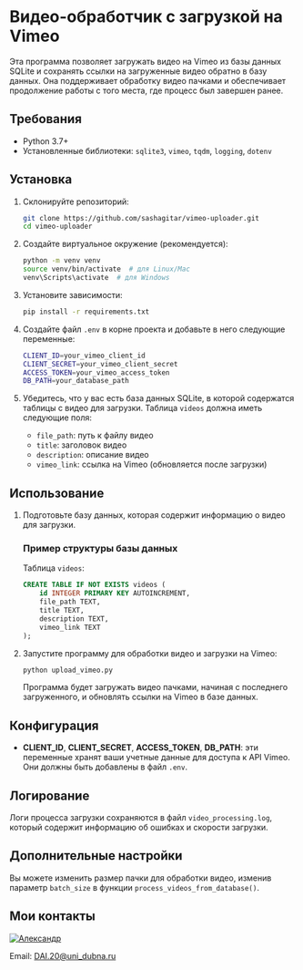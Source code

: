 # Видео-обработчик с загрузкой на Vimeo

Эта программа позволяет загружать видео на Vimeo из базы данных SQLite и сохранять ссылки на загруженные видео обратно в базу данных. Она поддерживает обработку видео пачками и обеспечивает продолжение работы с того места, где процесс был завершен ранее.

## Требования

- Python 3.7+
- Установленные библиотеки: `sqlite3`, `vimeo`, `tqdm`, `logging`, `dotenv`

## Установка

1. Склонируйте репозиторий:

   ```bash
   git clone https://github.com/sashagitar/vimeo-uploader.git
   cd vimeo-uploader
   ```

2. Создайте виртуальное окружение (рекомендуется):

   ```bash
   python -m venv venv
   source venv/bin/activate  # для Linux/Mac
   venv\Scripts\activate  # для Windows
   ```

3. Установите зависимости:

   ```bash
   pip install -r requirements.txt
   ```

4. Создайте файл `.env` в корне проекта и добавьте в него следующие переменные:

   ```bash
   CLIENT_ID=your_vimeo_client_id
   CLIENT_SECRET=your_vimeo_client_secret
   ACCESS_TOKEN=your_vimeo_access_token
   DB_PATH=your_database_path
   ```

5. Убедитесь, что у вас есть база данных SQLite, в которой содержатся таблицы с видео для загрузки. Таблица `videos` должна иметь следующие поля:
   - `file_path`: путь к файлу видео
   - `title`: заголовок видео
   - `description`: описание видео
   - `vimeo_link`: ссылка на Vimeo (обновляется после загрузки)

## Использование

1. Подготовьте базу данных, которая содержит информацию о видео для загрузки.

   ### Пример структуры базы данных

   Таблица `videos`:

   ```sql
   CREATE TABLE IF NOT EXISTS videos (
       id INTEGER PRIMARY KEY AUTOINCREMENT,
       file_path TEXT,
       title TEXT,
       description TEXT,
       vimeo_link TEXT
   );
   ```

2. Запустите программу для обработки видео и загрузки на Vimeo:

   ```bash
   python upload_vimeo.py
   ```

   Программа будет загружать видео пачками, начиная с последнего загруженного, и обновлять ссылки на Vimeo в базе данных.

## Конфигурация

- **CLIENT_ID**, **CLIENT_SECRET**, **ACCESS_TOKEN**, **DB_PATH**: эти переменные хранят ваши учетные данные для доступа к API Vimeo. Они должны быть добавлены в файл `.env`.

## Логирование

Логи процесса загрузки сохраняются в файл `video_processing.log`, который содержит информацию об ошибках и скорости загрузки.

## Дополнительные настройки

Вы можете изменить размер пачки для обработки видео, изменив параметр `batch_size` в функции `process_videos_from_database()`.

## Мои контакты

<a href="https://vk.com/hidden_by.the_devil">
<img src="https://sun6-20.userapi.com/s/v1/ig2/xgv1nev3R0LQwj1ixmxgSuVZWK-_r7kh2VQeyFofgymTmF6Mi1YMaKS5Sf3hVqZIstdKGfHzEa3XxTWtay-NTgiD.jpg?size=50x50&amp;quality=95&amp;crop=352,256,1224,1224&amp;ava=1" alt="Александр">
</a>

Email: DAI.20@uni_dubna.ru
